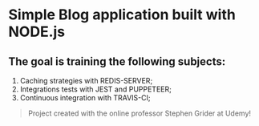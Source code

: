 # Simple Blog application built with NODE.js
## The goal is training the following subjects:
1. Caching strategies with REDIS-SERVER;
2. Integrations tests with JEST and PUPPETEER;
3. Continuous integration with TRAVIS-CI;


> Project created with the online professor Stephen Grider at Udemy!


